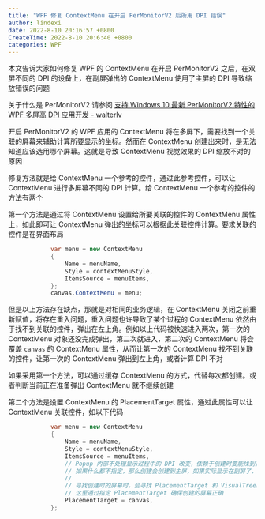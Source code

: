 ```yaml
---
title: "WPF 修复 ContextMenu 在开启 PerMonitorV2 后所用 DPI 错误"
author: lindexi
date: 2022-8-10 20:16:57 +0800
CreateTime: 2022-8-10 20:6:40 +0800
categories: WPF
---
```


本文告诉大家如何修复 WPF 的 ContextMenu 在开启 PerMonitorV2 之后，在双屏不同的 DPI 的设备上，在副屏弹出的 ContextMenu 使用了主屏的 DPI 导致缩放错误的问题

<!--more-->


<!-- 发布 -->
<!-- 博客 -->

关于什么是 PerMonitorV2 请参阅 [支持 Windows 10 最新 PerMonitorV2 特性的 WPF 多屏高 DPI 应用开发 - walterlv](https://blog.walterlv.com/post/windows-high-dpi-development-for-wpf.html )

开启 PerMonitorV2 的 WPF 应用的 ContextMenu 将在多屏下，需要找到一个关联的屏幕来辅助计算所要显示的坐标。然而在 ContextMenu 创建出来时，是无法知道应该选用哪个屏幕。这就是导致 ContextMenu 视觉效果的 DPI 缩放不对的原因

修复方法就是给 ContextMenu 一个参考的控件，通过此参考控件，可以让 ContextMenu 进行多屏幕不同的 DPI 计算。给 ContextMenu 一个参考的控件的方法有两个

第一个方法是通过将 ContextMenu 设置给所要关联的控件的 ContextMenu 属性上，如此即可让 ContextMenu 弹出的坐标可以根据此关联控件计算。要求关联的控件是在界面布局

```csharp
            var menu = new ContextMenu
            {
                Name = menuName,
                Style = contextMenuStyle,
                ItemsSource = menuItems,
            };
            canvas.ContextMenu = menu;
```

但是以上方法存在缺点，那就是对相同的业务逻辑，在 ContextMenu 关闭之前重新赋值，将存在重入问题，重入问题也许导致了某个过程的 ContextMenu 依然由于找不到关联的控件，弹出在左上角。例如以上代码被快速进入两次，第一次的 ContextMenu 对象还没完成弹出，第二次就进入，第二次的 ContextMenu 将会覆盖 `canvas` 的 ContextMenu 属性，从而让第一次的 ContextMenu 找不到关联的控件，让第一次的 ContextMenu 弹出到左上角，或者计算 DPI 不对 

如果采用第一个方法，可以通过缓存 ContextMenu 的方式，代替每次都创建。或者判断当前正在准备弹出 ContextMenu 就不继续创建

第二个方法是设置 ContextMenu 的 PlacementTarget 属性，通过此属性可以让 ContextMenu 关联控件，如以下代码

```csharp
            var menu = new ContextMenu
            {
                Name = menuName,
                Style = contextMenuStyle,
                ItemsSource = menuItems,
                // Popup 内部不处理显示过程中的 DPI 改变，依赖于创建时要能找到正确的屏幕，
                // 如果什么都不指定，那么创建会创建到主屏，如果实际显示在副屏了，那就会因为 DPI 缩放导致尺寸不对。
                // 
                // 寻找创建时的屏幕时，会寻找 PlacementTarget 和 VisualTreeHelper.GetContainingVisual2D(VisualTreeHelper.GetParent(this))，
                // 这里通过指定 PlacementTarget 确保创建的屏幕正确
                PlacementTarget = canvas,
            };
```
